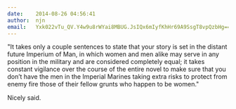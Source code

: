 ```yaml
---
date:    2014-08-26 04:56:41
author:  njn
email:   Yxk022vTu_QV.Y4w9u8rWYai8MBUG.JsIQx6mIyfKhHr69A9SsgT8vpQzbHg==
---
```


"It takes only a couple sentences to state that your story is set in
the distant future Imperium of Man, in which women and men alike may
serve in any position in the military and are considered completely
equal; it takes constant vigilance over the course of the entire novel
to make sure that you don’t have the men in the Imperial Marines
taking extra risks to protect from enemy fire those of their fellow
grunts who happen to be women."

Nicely said.
